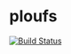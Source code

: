 # ploufs

[![Build Status](https://travis-ci.org/chmduquesne/ploufs.svg?branch=master)](https://travis-ci.org/chmduquesne/ploufs)
